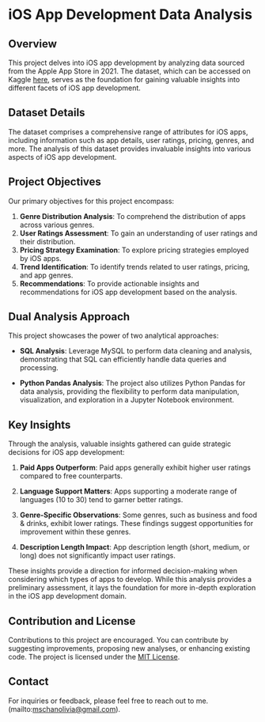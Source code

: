 # iOS App Development Data Analysis

## Overview

This project delves into iOS app development by analyzing data sourced from the Apple App Store in 2021. The dataset, which can be accessed on Kaggle [here](https://www.kaggle.com/datasets/gauthamp10/apple-appstore-apps/data), serves as the foundation for gaining valuable insights into different facets of iOS app development.

## Dataset Details

The dataset comprises a comprehensive range of attributes for iOS apps, including information such as app details, user ratings, pricing, genres, and more. The analysis of this dataset provides invaluable insights into various aspects of iOS app development.

## Project Objectives

Our primary objectives for this project encompass:

1. **Genre Distribution Analysis**: To comprehend the distribution of apps across various genres.
2. **User Ratings Assessment**: To gain an understanding of user ratings and their distribution.
3. **Pricing Strategy Examination**: To explore pricing strategies employed by iOS apps.
4. **Trend Identification**: To identify trends related to user ratings, pricing, and app genres.
5. **Recommendations**: To provide actionable insights and recommendations for iOS app development based on the analysis.

## Dual Analysis Approach

This project showcases the power of two analytical approaches:

- **SQL Analysis**: Leverage MySQL to perform data cleaning and analysis, demonstrating that SQL can efficiently handle data queries and processing.

- **Python Pandas Analysis**: The project also utilizes Python Pandas for data analysis, providing the flexibility to perform data manipulation, visualization, and exploration in a Jupyter Notebook environment.

## Key Insights

Through the analysis, valuable insights gathered can guide strategic decisions for iOS app development:

1. **Paid Apps Outperform**: Paid apps generally exhibit higher user ratings compared to free counterparts.

2. **Language Support Matters**: Apps supporting a moderate range of languages (10 to 30) tend to garner better ratings.

3. **Genre-Specific Observations**: Some genres, such as business and food & drinks, exhibit lower ratings. These findings suggest opportunities for improvement within these genres.

4. **Description Length Impact**: App description length (short, medium, or long) does not significantly impact user ratings.

These insights provide a direction for informed decision-making when considering which types of apps to develop. While this analysis provides a preliminary assessment, it lays the foundation for more in-depth exploration in the iOS app development domain.

## Contribution and License

Contributions to this project are encouraged. You can contribute by suggesting improvements, proposing new analyses, or enhancing existing code. The project is licensed under the [MIT License](LICENSE).

## Contact

For inquiries or feedback, please feel free to reach out to me.(mailto:mschanolivia@gmail.com).

